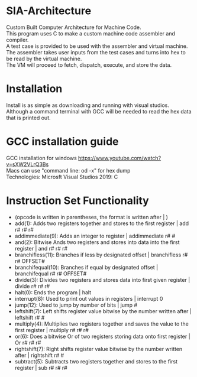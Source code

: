 # SIA-Architecture
Custom Built Computer Architecture for Machine Code. <br />
This program uses C to make a custom machine code assembler and compiler. <br />
A test case is provided to be used with the assembler and virtual machine. <br />
The assembler takes user inputs from the test cases and turns into hex to be read by the virtual machine. <br />
The VM will proceed to fetch, dispatch, execute, and store the data.

# Installation
Install is as simple as downloading and running with visual studios. <br />
Although a command terminal with GCC will be needed to read the hex data that is printed out.

# GCC installation guide
GCC installation for windows https://www.youtube.com/watch?v=sXW2VLrQ3Bs <br />
Macs can use "command line: od -x" for hex dump <br />
Technologies: Microsft Visual Studios 2019: C 

# Instruction Set Functionality
* (opcode is written in parentheses, the format is written after | )
* add(1): Adds two registers together and stores to the first register | add r# r# r#
* addimmediate(9): Adds an integer to register | addimmediate r# #
* and(2): Bitwise Ands two registers and stores into data into the first register | and r# r# r#
* branchifless(11): Branches if less by designated offset | branchifless r# r# OFFSET#
* branchifequal(10): Branches if equal by designated offset | branchifequal r# r# OFFSET#
* divide(3): Divides two registers and stores data into first given register | divide r# r# r#
* halt(0): Ends the program | halt
* interrupt(8): Used to print out values in registers | interrupt 0
* jump(12): Used to jump by number of bits | jump #
* leftshift(7): Left shifts register value bitwise by the number written after | leftshift r# #
* multiply(4): Multiplies two registers together and saves the value to the first register | multiply r# r# r#
* or(6): Does a bitwise Or of two registers storing data onto first register | Or r# r# r#
* rightshift(7): Right shifts register value bitwise by the number written after | rightshift r# #
* subtract(5): Subtracts two registers together and stores to the first register | sub r# r# r#
